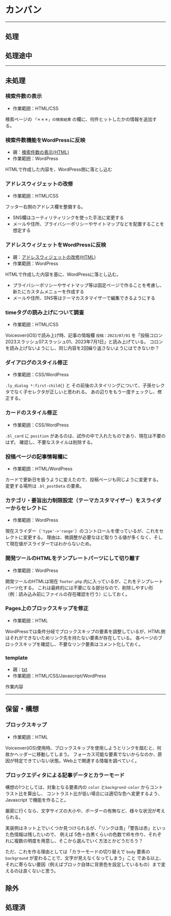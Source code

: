 # カンバン

---

## 処理

## 処理途中

---

## 未処理

### 検索件数の表示

+ 作業範囲：HTML/CSS

検索ページの `「＊＊＊」の検索結果` の欄に、何件ヒットしたかの情報を追加する。

### 検索件数機能をWordPressに反映

+ 親：[検索件数の表示(HTML)](#検索件数の表示)
+ 作業範囲：WordPress

HTMLで作成した内容を、WordPress側に落とし込む

### アドレスウィジェットの改修

+ 作業範囲：HTML/CSS

フッター右側のアドレス欄を整備する。

+ SNS欄はユーティリティリンクを使った手法に変更する
+ メールや住所、プライバシーポリシーやサイトマップなどを配置することを想定する

### アドレスウィジェットをWordPressに反映

+ 親：[アドレスウィジェットの改修(HTML)](#アドレスウィジェットの改修)
+ 作業範囲：WordPress

HTMLで作成した内容を基に、WordPressに落とし込む。

+ プライバシーポリシーやサイトマップ等は固定ページで作ることを考慮し、新たにカスタムメニューを作成する
+ メールや住所、SNS等はテーマカスタマイザーで編集できるようにする

### timeタグの読み上げについて調査

+ 作業範囲：HTML/CSS

Voiceover(iOS)で読み上げ時、記事の情報欄 `投稿：2023/07/01` を「投稿コロン2023スラッシュ07スラッシュ01、2023年7月1日」と読み上げている。
コロンを読み上げないようにし、同じ内容を2回繰り返さないようにはできないか？

### ダイアログのスタイル修正

+ 作業範囲：CSS/WordPress

`.ly_dialog *:first-child{}` と その前後のスタイリングについて、子孫セレクタでなく子セレクタが正しいと思われる。
あの辺りをもう一度チェックし、修正する。

### カードのスタイル修正

+ 作業範囲：CSS/WordPress

`.bl_card` に `position` があるのは、試作の中で入れたものであり、現在は不要のはず。
確認し、不要なスタイルは削除する。

### 投稿ページの記事情報欄に

+ 作業範囲：HTML/WordPress

カードで更新日を扱うように変えたので、投稿ページも同じように変更する。
変更する場所は `.bl_postData` の要素。

### カテゴリ・要旨出力制限設定（テーマカスタマイザー）をスライダーからセレクトに

+ 作業範囲：WordPress

現在スライダー（`'type'->'range'`）のコントロールを使っているが、これをセレクトに変更する。
理由は、微調整が必要なほど取りうる値が多くなく、そして現在値がスライダーではわからないため。

### 開発ツールのHTMLをテンプレートパーツにして切り離す

+ 作業範囲：WordPress

開発ツールのHTMLは現在 `footer.php` 内に入っているが、これをテンプレートパーツ化する。
これは最終的には不要になる部分なので、削除しやすい形（例：読み込み前にファイルの存在確認を行う）にしておく。

### Pages上のブロックスキップを修正

+ 作業範囲：HTML

WordPressでは条件分岐でブロックスキップの要素を調整しているが、HTML側はそれができないためリンク先を持たない要素が存在している。
各ページのブロックスキップを確認し、不要なリンク要素はコメント化しておく。

### template

+ 親：[txt](#アドレスウィジェットの改修)
+ 作業範囲：HTML/CSS/Javascript/WordPress

作業内容

---

## 保留・構想

### ブロックスキップ

+ 作業範囲：HTML

Voiceover(iOS)使用時、ブロックスキップを使用しようとリンクを踏むと、何故かヘッダーに移動してしまう。
フォーカス可能な要素でないからなのか、原因が特定できていない状態。Web上で関連する情報を調べていく。

### ブロックエディタによる記事データとカラーモード

構想の1つとしては、対象となる要素内の `color` と`backgrond-color` からコントラスト比を算出し、
コントラスト比が低い場合には適切な色へ変更するよう、Javascript で機能を作ること。

厳密に行くなら、文字サイズの大小や、ボーダーの有無など、様々な状況が考えられる。

実装例はネット上でいくつか見つけられるが、「リンクは青」「警告は赤」といった色情報は残したいので、
例えば 5色＋白黒くらいの色数で枠を作り、それぞれに複数の明度を用意し、そこから選んでいく方法とかどうだろう？

ただ、これを作る理由としては「カラーモードの切り替えで `body` 要素の `background` が変わることで、文字が見えなくなってしまう」こと
である以上、それに寄らない要因（例えばブロック自体に背景色を設定しているもの）まで変えるのは良くないと思う。

## 除外

## 処理済
